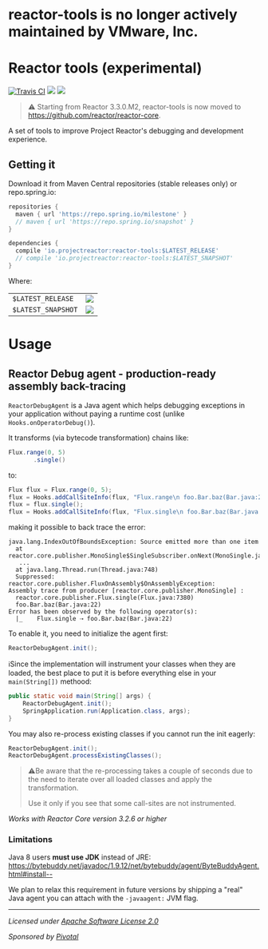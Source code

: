 # reactor-tools is no longer actively maintained by VMware, Inc.

# Reactor tools (experimental)

[![Travis CI](https://travis-ci.org/reactor/reactor-tools.svg?branch=master)](https://travis-ci.org/reactor/reactor-tools)
[![](https://img.shields.io/badge/dynamic/xml.svg?label=Milestone&color=blue&query=%2F%2Fmetadata%2Fversion&url=https%3A%2F%2Frepo.spring.io%2Fmilestone%2Fio%2Fprojectreactor%2Freactor-tools%2Fmaven-metadata.xml)](https://repo.spring.io/milestone/io/projectreactor/reactor-tools/)
[![](https://img.shields.io/badge/dynamic/xml.svg?label=Snapshot&color=orange&query=%2F%2Fmetadata%2Fversion&url=https%3A%2F%2Frepo.spring.io%2Fsnapshot%2Fio%2Fprojectreactor%2Freactor-tools%2Fmaven-metadata.xml)](https://repo.spring.io/snapshot/io/projectreactor/reactor-tools/)

> ⚠️ Starting from Reactor 3.3.0.M2, reactor-tools is now moved to https://github.com/reactor/reactor-core.

A set of tools to improve Project Reactor's debugging and development experience.

## Getting it

Download it from Maven Central repositories (stable releases only) or repo.spring.io:

```groovy
repositories {
  maven { url 'https://repo.spring.io/milestone' }
  // maven { url 'https://repo.spring.io/snapshot' }
}

dependencies {
  compile 'io.projectreactor:reactor-tools:$LATEST_RELEASE'
  // compile 'io.projectreactor:reactor-tools:$LATEST_SNAPSHOT'
}
```
Where:

|||
|-|-|
|`$LATEST_RELEASE`|[![](https://img.shields.io/badge/dynamic/xml.svg?label=&color=blue&query=%2F%2Fmetadata%2Fversion&url=https%3A%2F%2Frepo.spring.io%2Fmilestone%2Fio%2Fprojectreactor%2Freactor-tools%2Fmaven-metadata.xml)](https://repo.spring.io/milestone/io/projectreactor/reactor-tools/)|
|`$LATEST_SNAPSHOT`|[![](https://img.shields.io/badge/dynamic/xml.svg?label=&color=orange&query=%2F%2Fmetadata%2Fversion&url=https%3A%2F%2Frepo.spring.io%2Fsnapshot%2Fio%2Fprojectreactor%2Freactor-tools%2Fmaven-metadata.xml)](https://repo.spring.io/snapshot/io/projectreactor/reactor-tools/)|

# Usage
## Reactor Debug agent - production-ready assembly back-tracing
`ReactorDebugAgent` is a Java agent which helps debugging exceptions in your application without paying a runtime cost (unlike `Hooks.onOperatorDebug()`).

It transforms (via bytecode transformation) chains like:
```java
Flux.range(0, 5)
       .single()
```

to:
```java
Flux flux = Flux.range(0, 5);
flux = Hooks.addCallSiteInfo(flux, "Flux.range\n foo.Bar.baz(Bar.java:21)"));
flux = flux.single();
flux = Hooks.addCallSiteInfo(flux, "Flux.single\n foo.Bar.baz(Bar.java:22)"));
```
making it possible to back trace the error:
```
java.lang.IndexOutOfBoundsException: Source emitted more than one item
  at reactor.core.publisher.MonoSingle$SingleSubscriber.onNext(MonoSingle.java:129)
   ...
  at java.lang.Thread.run(Thread.java:748)
  Suppressed: reactor.core.publisher.FluxOnAssembly$OnAssemblyException: 
Assembly trace from producer [reactor.core.publisher.MonoSingle] :
  reactor.core.publisher.Flux.single(Flux.java:7380)
  foo.Bar.baz(Bar.java:22)
Error has been observed by the following operator(s):
  |_	Flux.single ⇢ foo.Bar.baz(Bar.java:22)
```

To enable it, you need to initialize the agent first:
```java
ReactorDebugAgent.init();
```

ℹ️Since the implementation will instrument your classes when they are loaded, the best place to put it is before everything else in your `main(String[])` methood:
```java
public static void main(String[] args) {
    ReactorDebugAgent.init();
    SpringApplication.run(Application.class, args);
}
```

You may also re-process existing classes if you cannot run the init eagerly:
```java
ReactorDebugAgent.init();
ReactorDebugAgent.processExistingClasses();
```
> ⚠️Be aware that the re-processing takes a couple of seconds due to the need to iterate over all loaded classes and apply the transformation.
> 
> Use it only if you see that some call-sites are not instrumented.

_Works with Reactor Core version 3.2.6 or higher_


### Limitations
Java 8 users **must use JDK** instead of JRE:  
https://bytebuddy.net/javadoc/1.9.12/net/bytebuddy/agent/ByteBuddyAgent.html#install--

We plan to relax this requirement in future versions by shipping a "real" Java agent you can attach with the `-javaagent:` JVM flag.

-------------------------------------
_Licensed under [Apache Software License 2.0](www.apache.org/licenses/LICENSE-2.0)_

_Sponsored by [Pivotal](https://pivotal.io)_
